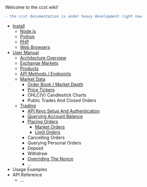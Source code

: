 Welcome to the ccxt wiki!

```diff
- the ccxt documentation is under heavy development right now
```

- [Install](https://github.com/kroitor/ccxt/wiki/Install)
  - [Node.js](https://github.com/kroitor/ccxt/wiki/Install#nodejs)
  - [Python](https://github.com/kroitor/ccxt/wiki/Install#python)
  - [PHP](https://github.com/kroitor/ccxt/wiki/Install#php)
  - [Web Browsers](https://github.com/kroitor/ccxt/wiki/Install#web-browsers)
- [User Manual](https://github.com/kroitor/ccxt/wiki/Manual)
  - [Architecture Overview](https://github.com/kroitor/ccxt/wiki/Manual#overview)
  - [Exchange Markets](https://github.com/kroitor/ccxt/wiki/Manual#exchange-markets)
  - [Products](https://github.com/kroitor/ccxt/wiki/Manual#products)
  - [API Methods / Endpoints](https://github.com/kroitor/ccxt/wiki/Manual#api-methods--endpoints)
  - [Market Data](https://github.com/kroitor/ccxt/wiki/Manual#market-data)
    - [Order Book / Market Depth](https://github.com/kroitor/ccxt/wiki/Manual#order-book--market-depth)
    - [Price Tickers](https://github.com/kroitor/ccxt/wiki/Manual#price-tickers)
    - OHLC(V) Candlestick Charts
    - Public Trades And Closed Orders
  - [Trading](https://github.com/kroitor/ccxt/wiki/Manual#trading)
    - [API Keys Setup And Authentication](https://github.com/kroitor/ccxt/wiki/Manual#api-keys-setup-and-authentication)
    - [Querying Account Balance](https://github.com/kroitor/ccxt/wiki/Manual#querying-account-balance)
    - [Placing Orders](https://github.com/kroitor/ccxt/wiki/Manual#placing-orders)
      - [Market Orders](https://github.com/kroitor/ccxt/wiki/Manual#market-orders)
      - [Limit Orders](https://github.com/kroitor/ccxt/wiki/Manual#limit-orders)
    - Cancelling Orders
    - Querying Personal Orders
    - Deposit
    - Withdraw
    - [Overriding The Nonce](https://github.com/kroitor/ccxt/wiki/Manual#overriding-the-nonce)
    - ...
- Usage Examples
- API Reference
  - ...

